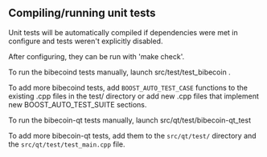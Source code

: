 Compiling/running unit tests
------------------------------------

Unit tests will be automatically compiled if dependencies were met in configure
and tests weren't explicitly disabled.

After configuring, they can be run with 'make check'.

To run the bibecoind tests manually, launch src/test/test_bibecoin .

To add more bibecoind tests, add `BOOST_AUTO_TEST_CASE` functions to the existing
.cpp files in the test/ directory or add new .cpp files that
implement new BOOST_AUTO_TEST_SUITE sections.

To run the bibecoin-qt tests manually, launch src/qt/test/bibecoin-qt_test

To add more bibecoin-qt tests, add them to the `src/qt/test/` directory and
the `src/qt/test/test_main.cpp` file.
